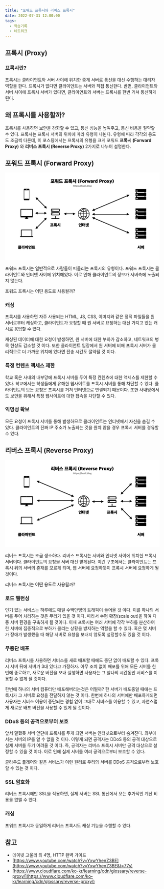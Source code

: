 ```yaml
---
title: "포워드 프록시와 리버스 프록시"
date: 2022-07-31 12:00:00
tags:
  - 학습기록
  - 네트워크
---
```


## 프록시 (Proxy)

### 프록시란?

프록시는 클라이언트와 서버 사이에 위치한 중계 서버로 통신을 대신 수행하는 대리자 역할을 한다. 프록시가 없다면 클라이언트는 서버와 직접 통신한다. 반면, 클라이언트와 서버 사이에 프록시 서버가 있다면, 클라이언트와 서버는 프록시를 한번 거쳐 통신하게된다.

## 왜 프록시를 사용할까?

프록시를 사용하면 보안을 강화할 수 있고, 통신 성능을 높여주고, 통신 비용을 절약할 수 있다. 프록시는 프록시 서버의 위치에 따라 유형이 나뉜다. 유형에 따라 각각의 용도도 조금씩 다른데, 이 포스팅에서는 프록시의 유형을 크게 포워드 **프록시 (Forward Proxy)** 와 **리버스 프록시 (Reverse Proxy)** 2가지로 나누어 설명한다.

## 포워드 프록시 (Forward Proxy)

![포워드 프록시 (Forward Proxy)](./forward-proxy.png)

포워드 프록시는 일반적으로 사람들이 떠올리는 프록시의 유형이다. 포워드 프록시는 클라이언트와 인터넷 사이에 위치해있다. 이로 인해 클라이언트의 정보가 서버측에 노출되지 않는다.

포워드 프록시는 어떤 용도로 사용될까?

### 캐싱

프록시를 사용하면 자주 사용되는 HTML, JS, CSS, 이미지와 같은 정적 파일들을 원 서버로부터 캐싱하고, 클라이언트가 요청할 때 원 서버로 요청하는 대신 가지고 있는 캐시로 응답할 수 있다.

캐싱된 데이터에 대한 요청이 발생하면, 원 서버에 대한 부하가 감소하고, 네트워크의 병목 현상도 감소할 것 이다. 또한 클라이언트 입장에서 원 서버에 비해 프록시 서버가 물리적으로 더 가까운 위치에 있다면 전송 시간도 절약될 것 이다.

### 특정 컨텐츠 액세스 제한

학교 혹은 사내의 내부망에 프록시 서버를 두어 특정 컨텐츠에 대한 액세스를 제한할 수 있다. 학교에서는 학생들에게 유해한 웹사이트를 프록시 서버를 통해 차단할 수 있다. 클라이언트의 모든 요청은 프록시를 거쳐 인터넷으로 연결되기 때문이다. 또한 사내망에서도 보안을 위해서 특정 웹사이트에 대한 접속을 차단할 수 있다.

### 익명성 확보

모든 요청이 프록시 서버를 통해 발생하므로 클라이언트는 인터넷에서 자신을 숨길 수 있다. 클라이언트의 진짜 IP 주소가 노출되는 것을 원치 않을 경우 프록시 서버를 경유할 수 있다.

## 리버스 프록시 (Reverse Proxy)

![리버스 프록시 (Reverse Proxy)](./reverse-proxy.png)

리버스 프록시는 조금 생소하다. 리버스 프록시는 서버와 인터넷 사이에 위치한 프록시 서버이다. 클라이언트의 요청을 서버 대신 받게된다. 이런 구조에서는 클라이언트는 프록시 뒤의 서버의 존재를 모르게 되며, 웹 서버에 요청하듯이 프록시 서버에 요청하게 될 것이다.

리버스 프록시는 어떤 용도로 사용될까?

### 로드 밸런싱

인기 있는 서비스는 하루에도 매일 수백만명의 트래픽이 들어올 것 이다. 이를 하나의 서버를 두어 처리하는 것은 무리가 있을 것 이다. 따라서 수평 확장(scale out)을 하여 다중 서버 환경을 구축하게 될 것이다. 이때 프록시는 여러 서버에 각각 부하를 분산하여 한 서버에 집중적으로 부하가 몰리는 상황을 방지하는 역할을 할 수 있다. 혹은 몇 서버가 장애가 발생했을 때 해당 서버로 요청을 보내지 않도록 설정할수도 있을 것 이다.

### 무중단 배포

리버스 프록시를 사용하면 서비스를 새로 배포할 때에도 중단 없이 배포할 수 있다. 프록시 서버 뒤에 서버가 3대 있다고 가정하자. 아무 조치 없이 배포를 위해 모든 서버를 한번에 종료하고, 새로운 버전을 보내 실행하면 사용자는 그 찰나의 시간동안 서비스를 이용할 수 없게 될 것이다.

한번에 하나의 서버 컴퓨터만 배포해버리는것은 어떨까? 한 서버가 배포중일 때에는 프록시가 그 서버로 요청을 전달하지 않는 것 이다. 한번에 하나의 서버에만 배포하게되면 사용자는 서비스 이용이 중단되는 경험 없이 그대로 서비스를 이용할 수 있고, 자연스럽게 새로운 배포 버전을 사용할 수 있게 될 것이다.

### DDoS 등의 공격으로부터 보호

앞서 말했듯 서버 앞단에 프록시를 두게 되면 서버는 인터넷으로부터 숨겨진다. 외부에서는 서버의 IP를 알 수 없을 것 이다. 이렇게 되면 공격자는 DDoS 등의 공격 대상으로 실제 서버를 두기 어려울 것 이다. 즉, 공격자는 리버스 프록시 서버만 공격 대상으로 설정할 수 있을 것 이다. 이로 인해 실제 서버를 여러 공격으로부터 보호할 수 있다.

클라우드 플레어와 같은 서비스가 이런 원리로 우리의 서버를 DDoS 공격으로부터 보호할 수 있는 것 이다.

### SSL 암호화

리버스 프록시에만 SSL을 적용하면, 실제 서버는 SSL 통신에서 오는 추가적인 계산 비용을 없앨 수 있다.

### 캐싱

포워드 프록시과 동일하게 리버스 프록시도 캐싱 기능을 수행할 수 있다.

## 참고

- 데이빗 고울리 외 4명, HTTP 완벽 가이드
- [https://www.youtube.com/watch?v=YxwYhenZ3BE](https://www.youtube.com/watch?v=YxwYhenZ3BE&t=77s)
- [https://www.cloudflare.com/ko-kr/learning/cdn/glossary/reverse-proxy/](https://www.cloudflare.com/ko-kr/learning/cdn/glossary/reverse-proxy/)
